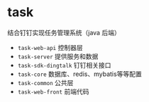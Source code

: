 # task
结合钉钉实现任务管理系统（java 后端）

  * `task-web-api` 控制器层
  * `task-server` 提供服务和数据
  * `task-sdk-dingtalk` 钉钉相关接口
  * `task-core` 数据库、redis、mybatis等等配置
  * `task-common` 公共层
  * `task-web-front` 前端代码
